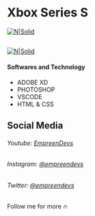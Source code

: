 # Xbox Series S 
[![N|Solid](https://i.imgur.com/2dzkWT8.png)](https://www.youtube.com/watch?v=PX2ok76cc4g)

## 
[![N|Solid](https://i.imgur.com/16k6sCr.png)](https://www.youtube.com/watch?v=PX2ok76cc4g)

#### Softwares and Technology
- ADOBE XD
- PHOTOSHOP
- VSCODE
- HTML & CSS

## Social Media
###### Youtube: [EmpreenDevs](https://www.youtube.com/channel/UCkVrAGL7PCsoPTra-KqgUPw)
###### Instagram: [@empreendevs](https://www.instagram.com/empreendevs/)
###### Twitter: [@empreendevs](https://twitter.com/empreendevs)

Follow me for more 🔥
